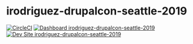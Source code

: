 # irodriguez-drupalcon-seattle-2019

[![CircleCI](https://circleci.com/gh/pantheon-training-org/irodriguez-drupalcon-seattle-2019.svg?style=shield)](https://circleci.com/gh/pantheon-training-org/irodriguez-drupalcon-seattle-2019)
[![Dashboard irodriguez-drupalcon-seattle-2019](https://img.shields.io/badge/dashboard-irodriguez_drupalcon_seattle_2019-yellow.svg)](https://dashboard.pantheon.io/sites/c55874fb-a0cf-4ee3-bfdb-9d557b6b0442#dev/code)
[![Dev Site irodriguez-drupalcon-seattle-2019](https://img.shields.io/badge/site-irodriguez_drupalcon_seattle_2019-blue.svg)](http://dev-irodriguez-drupalcon-seattle-2019.pantheonsite.io/)